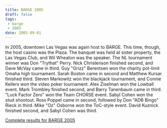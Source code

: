 ```yaml
---
title: BARGE 2005
draft: false
tags:
 - barge
 - 2005
date: 2005-09-01
---
```


In 2005, downtown Las Vegas was again host to BARGE. This time, though, the
host casino was the Plaza. The banquet was held at sister property, the Las
Vegas Club, and Wil Wheaton was the speaker. The NL tournament winner was Don
&quot;Trythat&quot; Perry. Nick Christenson finished second, and Dave McVay
came in third. Guy &quot;Grizz&quot; Berentsen won the charity pot-limit Omaha
high tournament. Sarah Boston came in second and Matthew Kursar finished
third. Steven Markowitz won the blackjack tournament, and Connie Kellers won
the video poker tournament. Alex Ziselman won the Lowball event. Mark Trombley
finished second, and Barry Tanenbaum came in third. &quot;Luck Factor
Zero&quot; won the Team CHORSE event. Sabyl Cohen won the stud shootout. Ross
Poppel came in second, followed by Don &quot;ADB Bingo&quot; Rieck in
third. Mike &quot;Oz&quot; Osborne won the ToC-style event. David Kuznick
finished second, and Sabyl Cohen was third.

[Complete results for BARGE 2005](/barge/results/2005)
